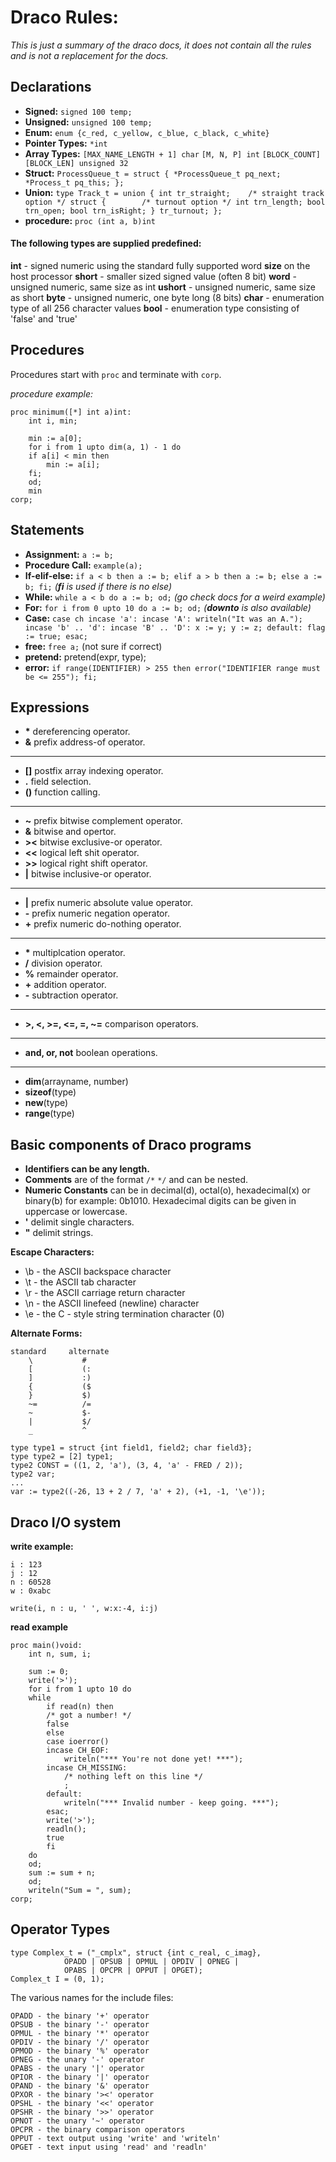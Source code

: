 # Draco Rules:

*This is just a summary of the draco docs, it does not contain all the rules and is not a replacement for the docs.*

## Declarations

- **Signed:** `signed 100 temp;`
- **Unsigned:** `unsigned 100 temp;`
- **Enum:** `enum {c_red, c_yellow, c_blue, c_black, c_white}`
- **Pointer Types:** `*int`
- **Array Types:** `[MAX_NAME_LENGTH + 1] char` `[M, N, P] int` `[BLOCK_COUNT] [BLOCK_LEN] unsigned 32`
- **Struct:** `ProcessQueue_t = struct {
			*ProcessQueue_t pq_next;
			*Process_t pq_this;
		    };`
- **Union:** `type
		    Track_t = union {
			int tr_straight;	/* straight track option */
			struct {		/* turnout option */
			    int trn_length;
			    bool trn_open;
			    bool trn_isRight;
			} tr_turnout;
		    };`
- **procedure:** `proc (int a, b)int`

#### The following types are supplied predefined:
**int** - signed numeric using the standard fully supported word
**size** on the host processor 
**short** - smaller sized signed value (often 8 bit)
**word** - unsigned numeric, same size as int
**ushort** - unsigned numeric, same size as short
**byte** - unsigned numeric, one byte long (8 bits)
**char** - enumeration type of all 256 character values
**bool** - enumeration type consisting of 'false' and 'true'

## Procedures

Procedures start with `proc` and terminate with `corp`.

*procedure example:*

```draco
proc minimum([*] int a)int:
    int i, min;

    min := a[0];
    for i from 1 upto dim(a, 1) - 1 do
    if a[i] < min then
        min := a[i];
    fi;
    od;
    min
corp;
```

## Statements

- **Assignment:** `a := b;`
- **Procedure Call:** `example(a);`
- **If-elif-else:** `if a < b then a := b; elif a > b then a := b; else a := b; fi;` *(**fi** is used if there is no else)*
- **While:** `while a < b do a := b; od;` *(go check docs for a weird example)*
- **For:** `for i from 0 upto 10 do a := b; od;` *(**downto** is also available)*
- **Case:** ```case ch
	    incase 'a':
	    incase 'A':
		writeln("It was an A.");
	    incase 'b' .. 'd':
	    incase 'B' .. 'D':
		x := y;
		y := z;
	    default:
		flag := true;
	    esac;```
- **free:** `free a;` (not sure if correct)
- **pretend:** pretend(expr, type);
- **error:** ```if range(IDENTIFIER) > 255 then
		error("IDENTIFIER range must be <= 255");
	    fi;```

## Expressions

- **\*** dereferencing operator.
- **&** prefix address-of operator.
----------------

- **[]** postfix array indexing operator.
- **.** field selection.
- **()** function calling.
----------------
- **~** prefix bitwise complement operator.
- **&** bitwise and opertor.
- **><** bitwise exclusive-or operator.
- **<<** logical left shit operator.
- **>>** logical right shift operator.
- **|** bitwise inclusive-or operator.
----------------
- **|** prefix numeric absolute value operator.
- **-** prefix numeric negation operator.
- **+** prefix numeric do-nothing operator.
----------------
- **\*** multiplcation operator.
- **/** division operator.
- **%** remainder operator.
- **+** addition operator.
- **-** subtraction operator.
----------------
- **>, <, >=, <=, =, ~=** comparison operators.
----------------
- **and, or, not** boolean operations.
----------------
- **dim**(arrayname, number)
- **sizeof**(type)
- **new**(type)
- **range**(type)

## Basic components of Draco programs

- **Identifiers can be any length.**
- **Comments** are of the format `/*` `*/` and can be nested.
- **Numeric Constants** can be in decimal(d), octal(o), hexadecimal(x) or binary(b) for example: 0b1010. Hexadecimal digits can be given in uppercase or lowercase.
- **'** delimit single characters.
- **"** delimit strings.

**Escape Characters:**
- \b - the ASCII backspace character
- \t - the ASCII tab character
- \r - the ASCII carriage return character
- \n - the ASCII linefeed (newline) character
- \e - the C - style string termination character (0)

**Alternate Forms:**

    standard	 alternate
	    \		    #
	    [		    (:
	    ]		    :)
	    {		    ($
	    }		    $)
	    ~=		    /=
	    ~		    $-
	    |		    $/
	    _		    ^

```draco
type type1 = struct {int field1, field2; char field3};
type type2 = [2] type1;
type2 CONST = ((1, 2, 'a'), (3, 4, 'a' - FRED / 2));
type2 var;
...
var := type2((-26, 13 + 2 / 7, 'a' + 2), (+1, -1, '\e'));
```

## Draco I/O system

**write example:**
```draco
i : 123
j : 12
n : 60528
w : 0xabc

write(i, n : u, ' ', w:x:-4, i:j)
```

**read example**
```draco
proc main()void:
    int n, sum, i;

    sum := 0;
    write('>');
    for i from 1 upto 10 do
    while
        if read(n) then
        /* got a number! */
        false
        else
        case ioerror()
        incase CH_EOF:
            writeln("*** You're not done yet! ***");
        incase CH_MISSING:
            /* nothing left on this line */
            ;
        default:
            writeln("*** Invalid number - keep going. ***");
        esac;
        write('>');
        readln();
        true
        fi
    do
    od;
    sum := sum + n;
    od;
    writeln("Sum = ", sum);
corp;
```

## Operator Types

```
type Complex_t = ("_cmplx", struct {int c_real, c_imag},
            OPADD | OPSUB | OPMUL | OPDIV | OPNEG |
            OPABS | OPCPR | OPPUT | OPGET);
Complex_t I = (0, 1);
```

The various names for the include files:
```draco
OPADD - the binary '+' operator
OPSUB - the binary '-' operator
OPMUL - the binary '*' operator
OPDIV - the binary '/' operator
OPMOD - the binary '%' operator
OPNEG - the unary '-' operator
OPABS - the unary '|' operator
OPIOR - the binary '|' operator
OPAND - the binary '&' operator
OPXOR - the binary '><' operator
OPSHL - the binary '<<' operator
OPSHR - the binary '>>' operator
OPNOT - the unary '~' operator
OPCPR - the binary comparison operators
OPPUT - text output using 'write' and 'writeln'
OPGET - text input using 'read' and 'readln'
```